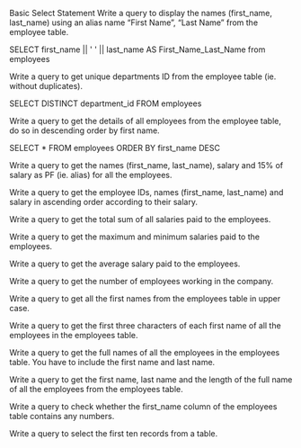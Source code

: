 
Basic Select Statement
Write a query to display the names (first_name, last_name) using an alias name “First Name”, “Last Name” from the employee table.


SELECT first_name || ' ' || last_name
AS First_Name_Last_Name
from employees




Write a query to get unique departments ID from the employee table (ie. without duplicates).


SELECT DISTINCT department_id
FROM employees



Write a query to get the details of all employees from the employee table, do so in descending order by first name.

SELECT * FROM employees
ORDER BY first_name DESC

Write a query to get the names (first_name, last_name), salary and 15% of salary as PF (ie. alias) for all the employees.



Write a query to get the employee IDs, names (first_name, last_name) and salary in ascending order according to their salary.

Write a query to get the total sum of all salaries paid to the employees.

Write a query to get the maximum and minimum salaries paid to the employees.

Write a query to get the average salary paid to the employees.

Write a query to get the number of employees working in the company.

Write a query to get all the first names from the employees table in upper case.

Write a query to get the first three characters of each first name of all the employees in the employees table.

Write a query to get the full names of all the employees in the employees table. You have to include the first name and last name.

Write a query to get the first name, last name and the length of the full name of all the employees from the employees table.

Write a query to check whether the first_name column of the employees table contains any numbers.

Write a query to select the first ten records from a table.

